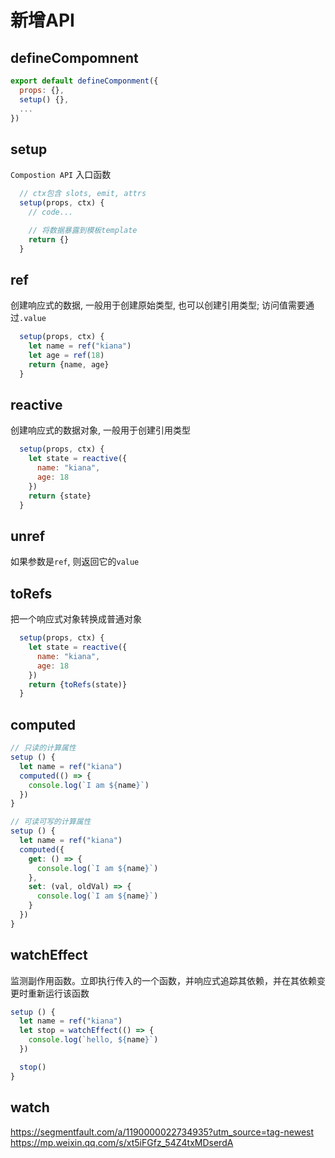 # 新增API

## defineCompomnent
```js
export default defineComponment({
  props: {},
  setup() {},
  ...
})
```

## setup
```Compostion API``` 入口函数

```js
  // ctx包含 slots, emit, attrs
  setup(props, ctx) {
    // code...

    // 将数据暴露到模板template
    return {}
  }
```

## ref
创建响应式的数据, 一般用于创建原始类型, 也可以创建引用类型; 访问值需要通过```.value```
```js
  setup(props, ctx) {
    let name = ref("kiana")
    let age = ref(18)
    return {name, age}
  }

```

## reactive 
创建响应式的数据对象, 一般用于创建引用类型

```js
  setup(props, ctx) {
    let state = reactive({
      name: "kiana",
      age: 18
    })
    return {state}
  }
```

## unref 
如果参数是```ref```, 则返回它的```value```

## toRefs
把一个响应式对象转换成普通对象

```js
  setup(props, ctx) {
    let state = reactive({
      name: "kiana",
      age: 18
    })
    return {toRefs(state)}
  }
```


## computed

```js
// 只读的计算属性
setup () {
  let name = ref("kiana")
  computed(() => {
    console.log(`I am ${name}`)
  })
}

// 可读可写的计算属性
setup () {
  let name = ref("kiana")
  computed({
    get: () => {
      console.log(`I am ${name}`)
    },
    set: (val, oldVal) => {
      console.log(`I am ${name}`)
    }
  })
}

```

## watchEffect
监测副作用函数。立即执行传入的一个函数，并响应式追踪其依赖，并在其依赖变更时重新运行该函数
```js
setup () {
  let name = ref("kiana")
  let stop = watchEffect(() => {
    console.log(`hello, ${name}`)
  })

  stop()
}
```


## watch
https://segmentfault.com/a/1190000022734935?utm_source=tag-newest
https://mp.weixin.qq.com/s/xt5iFGfz_54Z4txMDserdA